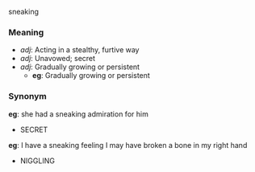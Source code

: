 sneaking
### Meaning
+ _adj_: Acting in a stealthy, furtive way
+ _adj_: Unavowed; secret
+ _adj_: Gradually growing or persistent
    + __eg__: Gradually growing or persistent

### Synonym

__eg__: she had a sneaking admiration for him

+ SECRET

__eg__: I have a sneaking feeling I may have broken a bone in my right hand

+ NIGGLING


